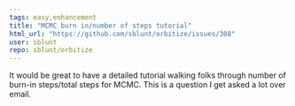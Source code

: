 ```yaml
---
tags: easy,enhancement
title: "MCMC burn in/number of steps tutorial"
html_url: "https://github.com/sblunt/orbitize/issues/308"
user: sblunt
repo: sblunt/orbitize
---
```


It would be great to have a detailed tutorial walking folks through number of burn-in steps/total steps for MCMC. This is a question I get asked a lot over email.